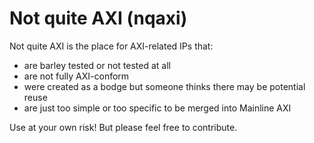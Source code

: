 # Not quite AXI (nqaxi)

Not quite AXI is the place for AXI-related IPs that:
* are barley tested or not tested at all
* are not fully AXI-conform
* were created as a bodge but someone thinks there may be potential reuse
* are just too simple or too specific to be merged into Mainline AXI

Use at your own risk! But please feel free to contribute.
